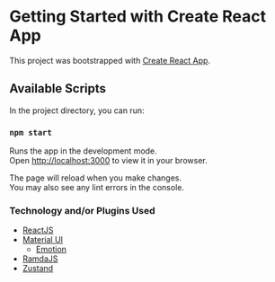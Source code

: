 # Getting Started with Create React App

This project was bootstrapped with [Create React App](https://github.com/facebook/create-react-app).

## Available Scripts

In the project directory, you can run:

### `npm start`

Runs the app in the development mode.\
Open [http://localhost:3000](http://localhost:3000) to view it in your browser.

The page will reload when you make changes.\
You may also see any lint errors in the console.

### Technology and/or Plugins Used
- [ReactJS](https://reactjs.org/)
- [Material UI](https://mui.com/)
  - [Emotion](https://emotion.sh/docs/introduction)
- [RamdaJS](https://ramdajs.com/)
- [Zustand](https://zustand.surge.sh/)
